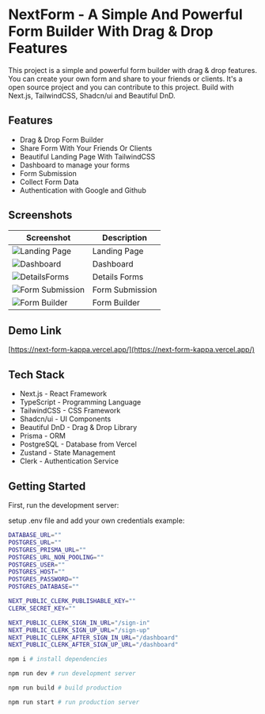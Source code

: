 # NextForm - A Simple And Powerful Form Builder With Drag & Drop Features 

This project is a simple and powerful form builder with drag & drop features. You can create your own form and share to your friends or clients. It's a open source project and you can contribute to this project. Build with Next.js, TailwindCSS, Shadcn/ui and Beautiful DnD.

## Features

- Drag & Drop Form Builder
- Share Form With Your Friends Or Clients
- Beautiful Landing Page With TailwindCSS
- Dashboard to manage your forms
- Form Submission
- Collect Form Data
- Authentication with Google and Github

## Screenshots

| Screenshot | Description |
| --- | --- |
| ![Landing Page](https://i.ibb.co/QNZGX9L/next-form-landingpage.png) | Landing Page |
| ![Dashboard](https://i.ibb.co/SsTNxyH/next-form-dashboard.png) | Dashboard |
| ![DetailsForms](https://i.ibb.co/Hn0Lcbf/next-form-detail-form.png) | Details Forms |
| ![Form Submission](https://i.ibb.co/h2JgdvJ/next-form-form-submission.png) | Form Submission |
| ![Form Builder](https://i.ibb.co/mq06Npn/next-form-builder.png) | Form Builder |

## Demo Link

[https://next-form-kappa.vercel.app/](https://next-form-kappa.vercel.app/)

## Tech Stack

- Next.js - React Framework
- TypeScript - Programming Language
- TailwindCSS - CSS Framework
- Shadcn/ui - UI Components
- Beautiful DnD - Drag & Drop Library
- Prisma - ORM
- PostgreSQL - Database from Vercel
- Zustand - State Management
- Clerk - Authentication Service

## Getting Started

First, run the development server:

setup .env file and add your own credentials example:

```bash
DATABASE_URL=""
POSTGRES_URL=""
POSTGRES_PRISMA_URL=""
POSTGRES_URL_NON_POOLING=""
POSTGRES_USER=""
POSTGRES_HOST=""
POSTGRES_PASSWORD=""
POSTGRES_DATABASE=""

NEXT_PUBLIC_CLERK_PUBLISHABLE_KEY=""
CLERK_SECRET_KEY=""

NEXT_PUBLIC_CLERK_SIGN_IN_URL="/sign-in"
NEXT_PUBLIC_CLERK_SIGN_UP_URL="/sign-up"
NEXT_PUBLIC_CLERK_AFTER_SIGN_IN_URL="/dashboard"
NEXT_PUBLIC_CLERK_AFTER_SIGN_UP_URL="/dashboard"
```

```bash
npm i # install dependencies

npm run dev # run development server

npm run build # build production

npm run start # run production server
```